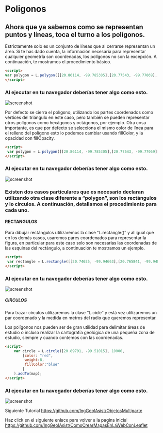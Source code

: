 # Poligonos
## Ahora que ya sabemos como se representan puntos y líneas, toca el turno a los polígonos. 
Estrictamente solo es un conjunto de líneas que al cerrarse representan un área.  Si te has dado cuenta, la información necesaria para representar cualquier geometría son coordenadas, los polígonos no son la excepción. A continuación, te mostramos el procedimiento básico. 
	
 ``` html
<script>	
 var polygon = L.polygon([[20.86114, -99.785305],[20.77543, -99.77069],[20.89791, -99.51015]], {color:'teal',weight:8}).addTo(map);
</script>
```
### Al ejecutar en tu navegador deberías tener algo como esto.

![screenshot](https://raw.githubusercontent.com/sampach95/Poligonos/master/img/poligonos.png )

Por defecto se cierra el polígono, utilizando los partes coordenados como vértices del triángulo en este caso, pero también se pueden representar otros polígonos como hexágonos y octágonos, por ejemplo. Otra cosa importante, es que por defecto se selecciona el mismo color de línea para el relleno del polígono esto lo podemos cambiar usando fillColor, y la opacidad con fillOpacity.

 ``` html
<script>	
  var polygon = L.polygon([[20.86114, -99.785305],[20.77543, -99.77069],[20.89791, -99.51015]], {color:'teal',weight:8, fillColor:'blue',fillOpacity:1}).addTo(map);
</script>
```
### Al ejecutar en tu navegador deberías tener algo como esto.

![screenshot](https://raw.githubusercontent.com/sampach95/Poligonos/master/img/poligonos2.png )

### Existen dos casos particulares que es necesario declaran utilizando otra clase diferente a “polygon”, son los rectángulos y lo círculos. A continuación, detallamos el procedimiento para cada uno.
#### RECTANGULOS
Para dibujar rectángulos utilizaremos la clase “L.rectangle()” y al igual que en los demás casos, usaremos pares coordenados para representar la figura, en particular para este caso solo son necesarias las coordenadas de las esquinas del rectángulo, a continuación te mostramos un ejemplo.

 ``` html
<script>	
  var rectangle = L.rectangle([[20.74625, -99.94663],[20.765841, -99.94882]], {color: "red", weight:8, fillColor:"blue"}).addTo(map);
</script>
```
### Al ejecutar en tu navegador deberías tener algo como esto.

![screenshot](https://raw.githubusercontent.com/sampach95/Poligonos/master/img/rectangulo.png )

##### CIRCULOS
Para trazar círculos utilizaremos la clase “L.cicle” y está vez utilizaremos un par coordenado y la medida en metros del radio que queremos representar.

Los polígonos nos pueden ser de gran utilidad para delimitar áreas de estudio o incluso realizar la cartografía geológica de una pequeña zona de estudio, siempre y cuando contemos con las coordenadas. 

``` html
<script>	
  	var circle = L.circle([20.89791, -99.51015], 10000,
		{color: "red",
		 weight:8,
		 fillColor:"blue"
		}
	).addTo(map);
</script>
```
### Al ejecutar en tu navegador deberías tener algo como esto.

![screenshot](https://raw.githubusercontent.com/sampach95/Poligonos/master/img/circulo.png )

Siguiente Tutorial https://github.com/IngGeolAsist/ObjetosMultiparte

Haz click en el siguiente enlace para volver a la pagina inicial
https://github.com/IngGeolAsist/ComoCrearMapasEnLaWebConLeaflet

